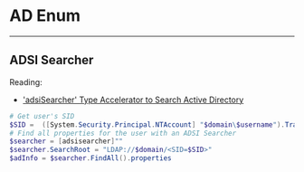 
# AD Enum
---

## ADSI Searcher

Reading:
  - [ 'adsiSearcher' Type Accelerator to Search Active Directory](https://devblogs.microsoft.com/scripting/use-the-powershell-adsisearcher-type-accelerator-to-search-active-directory/)

```powershell
# Get user's SID
$SID =  ([System.Security.Principal.NTAccount] "$domain\$username").Translate([System.Security.Principal.SecurityIdentifier]).Value
# Find all properties for the user with an ADSI Searcher
$searcher = [adsisearcher]""
$searcher.SearchRoot = "LDAP://$domain/<SID=$SID>"
$adInfo = $searcher.FindAll().properties
```

